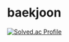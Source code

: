 # baekjoon
[![Solved.ac Profile](http://mazassumnida.wtf/api/v2/generate_badge?boj=20183063)](https://solved.ac/20183063/)
